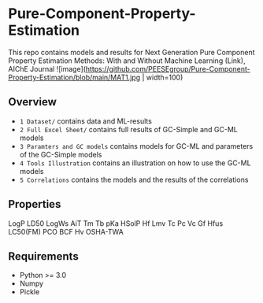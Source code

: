 # Pure-Component-Property-Estimation
This repo contains models and results for Next Generation Pure Component Property Estimation Methods: With and Without Machine Learning (Link), AIChE Journal
![image](https://github.com/PEESEgroup/Pure-Component-Property-Estimation/blob/main/MAT1.jpg | width=100)
## Overview
* `1 Dataset/` contains data and ML-results
* `2 Full Excel Sheet/` contains full results of GC-Simple and GC-ML models
* `3 Paramters and GC models` contains models for GC-ML and parameters of the GC-Simple models
* `4 Tools Illustration` contains an illustration on how to use the GC-ML models
* `5 Correlations` contains the models and the results of the correlations
## Properties
LogP
LD50
LogWs
AiT
Tm
Tb
pKa
HSolP
Hf
Lmv
Tc
Pc
Vc
Gf
Hfus
LC50(FM)
PCO
BCF
Hv
OSHA-TWA
## Requirements
* Python >= 3.0
* Numpy
* Pickle 

